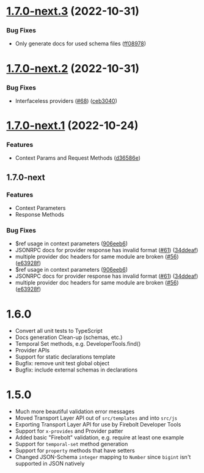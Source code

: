 # [1.7.0-next.3](https://github.com/rdkcentral/firebolt-openrpc/compare/v1.7.0-next.2...v1.7.0-next.3) (2022-10-31)


### Bug Fixes

* Only generate docs for used schema files ([ff08978](https://github.com/rdkcentral/firebolt-openrpc/commit/ff08978477ef8eb048c9f4c9d9a96e2fe66fc868))

# [1.7.0-next.2](https://github.com/rdkcentral/firebolt-openrpc/compare/v1.7.0-next.1...v1.7.0-next.2) (2022-10-31)


### Bug Fixes

* Interfaceless providers ([#68](https://github.com/rdkcentral/firebolt-openrpc/issues/68)) ([ceb3040](https://github.com/rdkcentral/firebolt-openrpc/commit/ceb304018c2e0eb7cf5ac6f9bcd5b44bab0cb083))

# [1.7.0-next.1](https://github.com/rdkcentral/firebolt-openrpc/compare/v1.6.2-next.1...v1.7.0-next.1) (2022-10-24)


### Features

* Context Params and Request Methods ([d36586e](https://github.com/rdkcentral/firebolt-openrpc/commit/d36586e76ce5ff864012a97be10c71123f97f191))

## 1.7.0-next

### Features

- Context Parameters
- Response Methods

### Bug Fixes

* $ref usage in context parameters ([906eeb6](https://github.com/rdkcentral/firebolt-openrpc/commit/906eeb6c3750594dd18e0c88a4ad86d22ad13897))
* JSONRPC docs for provider response has invalid format ([#61](https://github.com/rdkcentral/firebolt-openrpc/issues/61)) ([34ddeaf](https://github.com/rdkcentral/firebolt-openrpc/commit/34ddeaf7345074a894f901464d366b6eb4488e51))
* multiple provider doc headers for same module are broken ([#56](https://github.com/rdkcentral/firebolt-openrpc/issues/56)) ([e63928f](https://github.com/rdkcentral/firebolt-openrpc/commit/e63928f5160c9d4227f3207c8a7c90495245ff7a))
* $ref usage in context parameters ([906eeb6](https://github.com/rdkcentral/firebolt-openrpc/commit/906eeb6c3750594dd18e0c88a4ad86d22ad13897))
* JSONRPC docs for provider response has invalid format ([#61](https://github.com/rdkcentral/firebolt-openrpc/issues/61)) ([34ddeaf](https://github.com/rdkcentral/firebolt-openrpc/commit/34ddeaf7345074a894f901464d366b6eb4488e51))
* multiple provider doc headers for same module are broken ([#56](https://github.com/rdkcentral/firebolt-openrpc/issues/56)) ([e63928f](https://github.com/rdkcentral/firebolt-openrpc/commit/e63928f5160c9d4227f3207c8a7c90495245ff7a))

# 1.6.0
 
- Convert all unit tests to TypeScript
- Docs generation Clean-up (schemas, etc.)
- Temporal Set methods, e.g. DeveloperTools.find()
- Provider APIs
- Support for static declarations template
- Bugfix: remove unit test global object
- Bugfix: include external schemas in declarations

# 1.5.0

- Much more beautiful validation error messages
- Moved Transport Layer API out of `src/templates` and into `src/js`
- Exporting Transport Layer API for use by Firebolt Developer Tools
- Support for `x-provides` and Provider patter
- Added basic "Firebolt" validation, e.g. require at least one example
- Support for `temporal-set` method generation
- Support for `property` methods that have setters
- Changed JSON-Schema `integer` mapping to `Number` since `bigint` isn't supported in JSON natively
